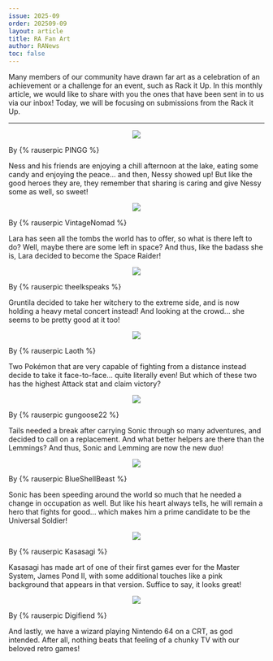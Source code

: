```yaml
---
issue: 2025-09
order: 202509-09
layout: article
title: RA Fan Art
author: RANews
toc: false
---
```


Many members of our community have drawn far art as a celebration of an achievement or a challenge for an event, such as Rack it Up. In this monthly article, we would like to share with you the ones that have been sent in to us via our inbox! Today, we will be focusing on submissions from the Rack it Up.

***

<p align="center"><img src="https://github.com/user-attachments/assets/5b0f406a-f90e-4012-a46e-c48cbc1b89f7" /></p>

By {% rauserpic PINGG %}

Ness and his friends are enjoying a chill afternoon at the lake, eating some candy and enjoying the peace... and then, Nessy showed up! But like the good heroes they are, they remember that sharing is caring and give Nessy some as well, so sweet!

<p align="center"><img src="https://github.com/user-attachments/assets/f307ee3d-5e34-4d4a-8f68-967507583d41" /></p>

By {% rauserpic VintageNomad %}

Lara has seen all the tombs the world has to offer, so what is there left to do? Well, maybe there are some left in space? And thus, like the badass she is, Lara decided to become the Space Raider!

<p align="center"><img src="https://github.com/user-attachments/assets/d98d5411-f5ea-4f8c-8d1e-27cb81d11917" /></p>

By {% rauserpic theelkspeaks %}

Gruntila decided to take her witchery to the extreme side, and is now holding a heavy metal concert instead! And looking at the crowd... she seems to be pretty good at it too!

<p align="center"><img src="https://github.com/user-attachments/assets/b2375d03-5b1b-45a8-bcfb-7aaa94c5267c" /></p>

By {% rauserpic Laoth %}

Two Pokémon that are very capable of fighting from a distance instead decide to take it face-to-face... quite literally even! But which of these two has the highest Attack stat and claim victory?

<p align="center"><img src="https://github.com/user-attachments/assets/5386c665-3c14-4ad0-b577-d63e7ac72fb1" /></p>

By {% rauserpic gungoose22 %}

Tails needed a break after carrying Sonic through so many adventures, and decided to call on a replacement. And what better helpers are there than the Lemmings? And thus, Sonic and Lemming are now the new duo!

<p align="center"><img src="https://github.com/user-attachments/assets/7eb6798d-6975-4fbb-807e-c2a692202f0c" /></p>

By {% rauserpic BlueShellBeast %}

Sonic has been speeding around the world so much that he needed a change in occupation as well. But like his heart always tells, he will remain a hero that fights for good... which makes him a prime candidate to be the Universal Soldier!

<p align="center"><img src="https://github.com/user-attachments/assets/abeef42c-04b9-4da3-8403-dc4b259503d5" /></p>

By {% rauserpic Kasasagi %}

Kasasagi has made art of one of their first games ever for the Master System, James Pond II, with some additional touches like a pink background that appears in that version. Suffice to say, it looks great!

<p align="center"><img src="https://github.com/user-attachments/assets/c8f84309-cce6-4d68-a8ec-d06bc27bd472" /></p>

By {% rauserpic Digifiend %}

And lastly, we have a wizard playing Nintendo 64 on a CRT, as god intended. After all, nothing beats that feeling of a chunky TV with our beloved retro games!